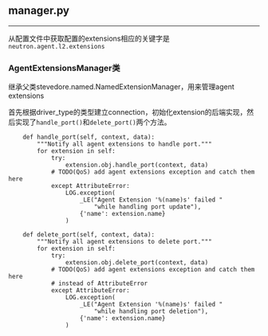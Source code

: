 ## **manager.py**
-------------------------------

从配置文件中获取配置的extensions相应的关键字是`neutron.agent.l2.extensions`


### **AgentExtensionsManager类**

继承父类stevedore.named.NamedExtensionManager，用来管理agent extensions

首先根据driver_type的类型建立connection，初始化extension的后端实现，然后实现了`handle_port()`和`delete_port()`两个方法。

```
    def handle_port(self, context, data):
        """Notify all agent extensions to handle port."""
        for extension in self:
            try:
                extension.obj.handle_port(context, data)
            # TODO(QoS) add agent extensions exception and catch them here
            except AttributeError:
                LOG.exception(
                    _LE("Agent Extension '%(name)s' failed "
                        "while handling port update"),
                    {'name': extension.name}
                )

    def delete_port(self, context, data):
        """Notify all agent extensions to delete port."""
        for extension in self:
            try:
                extension.obj.delete_port(context, data)
            # TODO(QoS) add agent extensions exception and catch them here
            # instead of AttributeError
            except AttributeError:
                LOG.exception(
                    _LE("Agent Extension '%(name)s' failed "
                        "while handling port deletion"),
                    {'name': extension.name}
                )

```



